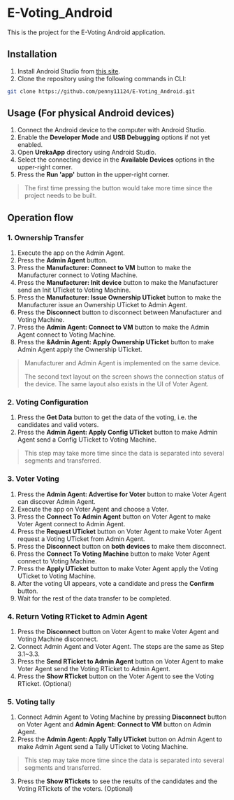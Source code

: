 # E-Voting_Android
This is the project for the E-Voting Android application.

## Installation
1. Install Android Studio from [this site](https://developer.android.com/studio?hl=zh-tw).
2. Clone the repository using the following commands in CLI:
```bash
git clone https://github.com/penny11124/E-Voting_Android.git
```

## Usage (For physical Android devices)
1. Connect the Android device to the computer with Android Studio.
2. Enable the **Developer Mode** and **USB Debugging** options if not yet enabled.
3. Open **UrekaApp** directory using Android Studio.
4. Select the connecting device in the **Available Devices** options in the upper-right corner.
5. Press the **Run 'app'** button in the upper-right corner.
> The first time pressing the button would take more time since the project needs to be built.

## Operation flow
### 1. Ownership Transfer
1. Execute the app on the Admin Agent.
2. Press the **Admin Agent** button.
3. Press the **Manufacturer: Connect to VM** button to make the Manufacturer connect to Voting Machine.
4. Press the **Manufacturer: Init device** button to make the Manufacturer send an Init UTicket to Voting Machine.
5. Press the **Manufacturer: Issue Ownership UTicket** button to make the Manufacturer issue an Ownership UTicket to Admin Agent.
6. Press the **Disconnect** button to disconnect between Manufacturer and Voting Machine.
7. Press the **Admin Agent: Connect to VM** button to make the Admin Agent connect to Voting Machine.
8. Press the **&Admin Agent: Apply Ownership UTicket** button to make Admin Agent apply the Ownership UTicket.
> Manufacturer and Admin Agent is implemented on the same device.
> 
> The second text layout on the screen shows the connection status of the device. The same layout also exists in the UI of Voter Agent.

### 2. Voting Configuration
1. Press the **Get Data** button to get the data of the voting, i.e. the candidates and valid voters.
2. Press the **Admin Agent: Apply Config UTicket** button to make Admin Agent send a Config UTicket to Voting Machine.
> This step may take more time since the data is separated into several segments and transferred.

### 3. Voter Voting
1. Press the **Admin Agent: Advertise for Voter** button to make Voter Agent can discover Admin Agent.
2. Execute the app on Voter Agent and choose a Voter.
3. Press the **Connect To Admin Agent** button on Voter Agent to make Voter Agent connect to Admin Agent.
4. Press the **Request UTicket** button on Voter Agent to make Voter Agent request a Voting UTicket from Admin Agent.
5. Press the **Disconnect** button on **both devices** to make them disconnect.
6. Press the **Connect To Voting Machine** button to make Voter Agent connect to Voting Machine.
7. Press the **Apply UTicket** button to make Voter Agent apply the Voting UTicket to Voting Machine.
8. After the voting UI appears, vote a candidate and press the **Confirm** button.
9. Wait for the rest of the data transfer to be completed.

### 4. Return Voting RTicket to Admin Agent
1. Press the **Disconnect** button on Voter Agent to make Voter Agent and Voting Machine disconnect.
2. Connect Admin Agent and Voter Agent. The steps are the same as Step 3.1~3.3.
3. Press the **Send RTicket to Admin Agent** button on Voter Agent to make Voter Agent send the Voting RTicket to Admin Agent.
4. Press the **Show RTicket** button on the Voter Agent to see the Voting RTicket. (Optional)

### 5. Voting tally
1. Connect Admin Agent to Voting Machine by pressing **Disconnect** button on Voter Agent and **Admin Agent: Connect to VM** button on Admin Agent.
2. Press the **Admin Agent: Apply Tally UTicket** button on Admin Agent to make Admin Agent send a Tally UTicket to Voting Machine.
> This step may take more time since the data is separated into several segments and transferred.
3. Press the **Show RTickets** to see the results of the candidates and the Voting RTickets of the voters. (Optional)
